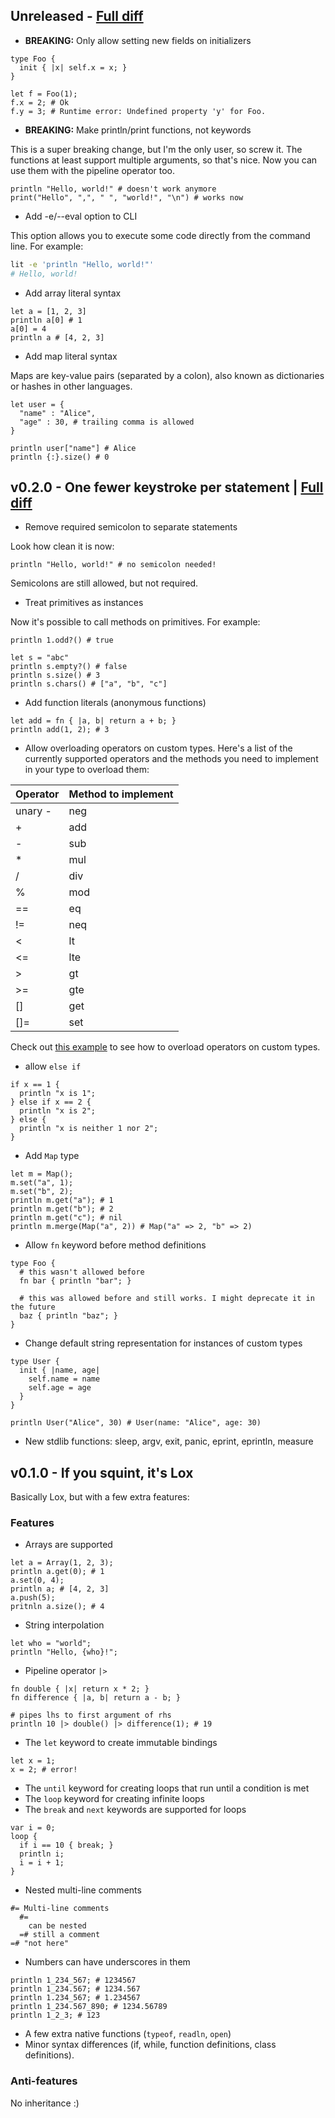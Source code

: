 ## Unreleased - [Full diff](https://github.com/lit-lang/lit/compare/v0.2.0...main)

- **BREAKING:** Only allow setting new fields on initializers

```lit
type Foo {
  init { |x| self.x = x; }
}

let f = Foo(1);
f.x = 2; # Ok
f.y = 3; # Runtime error: Undefined property 'y' for Foo.
```

- **BREAKING:** Make println/print functions, not keywords

This is a super breaking change, but I'm the only user, so screw it. The
functions at least support multiple arguments, so that's nice. Now you can use
them with the pipeline operator too.

```lit
println "Hello, world!" # doesn't work anymore
print("Hello", ",", " ", "world!", "\n") # works now
```

- Add -e/--eval option to CLI

This option allows you to execute some code directly from the command line. For
example:

```sh
lit -e 'println "Hello, world!"'
# Hello, world!
```

- Add array literal syntax

```lit
let a = [1, 2, 3]
println a[0] # 1
a[0] = 4
println a # [4, 2, 3]
```

- Add map literal syntax

Maps are key-value pairs (separated by a colon), also known as dictionaries or
hashes in other languages.

```lit
let user = {
  "name" : "Alice",
  "age" : 30, # trailing comma is allowed
}

println user["name"] # Alice
println {:}.size() # 0
```

## v0.2.0 - One fewer keystroke per statement | [Full diff](https://github.com/lit-lang/lit/compare/v0.1.0...v0.2.0)

- Remove required semicolon to separate statements

Look how clean it is now:

```lit
println "Hello, world!" # no semicolon needed!
```

Semicolons are still allowed, but not required.

- Treat primitives as instances

Now it's possible to call methods on primitives. For example:

```lit
println 1.odd?() # true

let s = "abc"
println s.empty?() # false
println s.size() # 3
println s.chars() # ["a", "b", "c"]
```

- Add function literals (anonymous functions)

```lit
let add = fn { |a, b| return a + b; }
println add(1, 2); # 3
```

- Allow overloading operators on custom types. Here's a list of the currently supported operators and the methods you need to implement in your type to overload them:

| Operator | Method to implement |
| --- | --- |
| unary - | neg |
| + | add |
| - | sub |
| * | mul |
| / | div |
| % | mod |
| == | eq |
| != | neq |
| < | lt |
| <= | lte |
| > | gt |
| >= | gte |
| [] | get |
| []= | set |

Check out [this example] to see how to overload operators on custom types.

[this example]: https://github.com/lit-lang/lit/blob/a90eec865a6ca1ac850dc6f6fedf8b5cd7c3d955/spec/e2e/custom_types/operator_overload.lit

- allow `else if`

```lit
if x == 1 {
  println "x is 1";
} else if x == 2 {
  println "x is 2";
} else {
  println "x is neither 1 nor 2";
}
```

- Add `Map` type

```lit
let m = Map();
m.set("a", 1);
m.set("b", 2);
println m.get("a"); # 1
println m.get("b"); # 2
println m.get("c"); # nil
println m.merge(Map("a", 2)) # Map("a" => 2, "b" => 2)
```

- Allow `fn` keyword before method definitions

```lit
type Foo {
  # this wasn't allowed before
  fn bar { println "bar"; }

  # this was allowed before and still works. I might deprecate it in the future
  baz { println "baz"; }
}
```

- Change default string representation for instances of custom types

```lit
type User {
  init { |name, age|
    self.name = name
    self.age = age
  }
}

println User("Alice", 30) # User(name: "Alice", age: 30)
```

- New stdlib functions: sleep, argv, exit, panic, eprint, eprintln, measure

## v0.1.0 - If you squint, it's Lox

Basically Lox, but with a few extra features:

### Features

- Arrays are supported

```lit
let a = Array(1, 2, 3);
println a.get(0); # 1
a.set(0, 4);
println a; # [4, 2, 3]
a.push(5);
pritnln a.size(); # 4
```

- String interpolation

```lit
let who = "world";
println "Hello, {who}!";
```

- Pipeline operator `|>`

```lit
fn double { |x| return x * 2; }
fn difference { |a, b| return a - b; }

# pipes lhs to first argument of rhs
println 10 |> double() |> difference(1); # 19
```

- The `let` keyword to create immutable bindings

```lit
let x = 1;
x = 2; # error!
```

- The `until` keyword for creating loops that run until a condition is met
- The `loop` keyword for creating infinite loops
- The `break` and `next` keywords are supported for loops

```lit
var i = 0;
loop {
  if i == 10 { break; }
  println i;
  i = i + 1;
}
```

- Nested multi-line comments

```lit
#= Multi-line comments
  #=
    can be nested
  =# still a comment
=# "not here"
```

- Numbers can have underscores in them

```lit
println 1_234_567; # 1234567
println 1_234.567; # 1234.567
println 1.234_567; # 1.234567
println 1_234.567_890; # 1234.56789
println 1_2_3; # 123
```

- A few extra native functions (`typeof`, `readln`, `open`)
- Minor syntax differences (if, while, function definitions, class definitions).

### Anti-features

No inheritance :)
